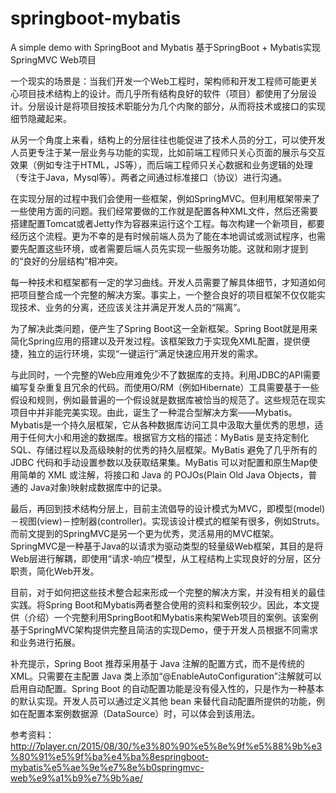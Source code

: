 # springboot-mybatis
A simple demo with SpringBoot and Mybatis
基于SpringBoot + Mybatis实现SpringMVC Web项目


 一个现实的场景是：当我们开发一个Web工程时，架构师和开发工程师可能更关心项目技术结构上的设计。而几乎所有结构良好的软件（项目）都使用了分层设计。分层设计是将项目按技术职能分为几个内聚的部分，从而将技术或接口的实现细节隐藏起来。

从另一个角度上来看，结构上的分层往往也能促进了技术人员的分工，可以使开发人员更专注于某一层业务与功能的实现，比如前端工程师只关心页面的展示与交互效果（例如专注于HTML，JS等），而后端工程师只关心数据和业务逻辑的处理（专注于Java，Mysql等）。两者之间通过标准接口（协议）进行沟通。

在实现分层的过程中我们会使用一些框架，例如SpringMVC。但利用框架带来了一些使用方面的问题。我们经常要做的工作就是配置各种XML文件，然后还需要搭建配置Tomcat或者Jetty作为容器来运行这个工程。每次构建一个新项目，都要经历这个流程。更为不幸的是有时候前端人员为了能在本地调试或测试程序，也需要先配置这些环境，或者需要后端人员先实现一些服务功能。这就和刚才提到的“良好的分层结构”相冲突。

每一种技术和框架都有一定的学习曲线。开发人员需要了解具体细节，才知道如何把项目整合成一个完整的解决方案。事实上，一个整合良好的项目框架不仅仅能实现技术、业务的分离，还应该关注并满足开发人员的“隔离”。

为了解决此类问题，便产生了Spring Boot这一全新框架。Spring Boot就是用来简化Spring应用的搭建以及开发过程。该框架致力于实现免XML配置，提供便捷，独立的运行环境，实现“一键运行”满足快速应用开发的需求。

与此同时，一个完整的Web应用难免少不了数据库的支持。利用JDBC的API需要编写复杂重复且冗余的代码。而使用O/RM（例如Hibernate）工具需要基于一些假设和规则，例如最普遍的一个假设就是数据库被恰当的规范了。这些规范在现实项目中并非能完美实现。由此，诞生了一种混合型解决方案——Mybatis。Mybatis是一个持久层框架，它从各种数据库访问工具中汲取大量优秀的思想，适用于任何大小和用途的数据库。根据官方文档的描述：MyBatis 是支持定制化 SQL、存储过程以及高级映射的优秀的持久层框架。MyBatis 避免了几乎所有的 JDBC 代码和手动设置参数以及获取结果集。MyBatis 可以对配置和原生Map使用简单的 XML 或注解，将接口和 Java 的 POJOs(Plain Old Java Objects，普通的 Java对象)映射成数据库中的记录。

最后，再回到技术结构分层上，目前主流倡导的设计模式为MVC，即模型(model)－视图(view)－控制器(controller)。实现该设计模式的框架有很多，例如Struts。而前文提到的SpringMVC是另一个更为优秀，灵活易用的MVC框架。 SpringMVC是一种基于Java的以请求为驱动类型的轻量级Web框架，其目的是将Web层进行解耦，即使用“请求-响应”模型，从工程结构上实现良好的分层，区分职责，简化Web开发。

目前，对于如何把这些技术整合起来形成一个完整的解决方案，并没有相关的最佳实践。将Spring Boot和Mybatis两者整合使用的资料和案例较少。因此，本文提供（介绍）一个完整利用SpringBoot和Mybatis来构架Web项目的案例。该案例基于SpringMVC架构提供完整且简洁的实现Demo，便于开发人员根据不同需求和业务进行拓展。

补充提示，Spring Boot 推荐采用基于 Java 注解的配置方式，而不是传统的 XML。只需要在主配置 Java 类上添加“@EnableAutoConfiguration”注解就可以启用自动配置。Spring Boot 的自动配置功能是没有侵入性的，只是作为一种基本的默认实现。开发人员可以通过定义其他 bean 来替代自动配置所提供的功能，例如在配置本案例数据源（DataSource）时，可以体会到该用法。

参考资料：
http://7player.cn/2015/08/30/%e3%80%90%e5%8e%9f%e5%88%9b%e3%80%91%e5%9f%ba%e4%ba%8espringboot-mybatis%e5%ae%9e%e7%8e%b0springmvc-web%e9%a1%b9%e7%9b%ae/
